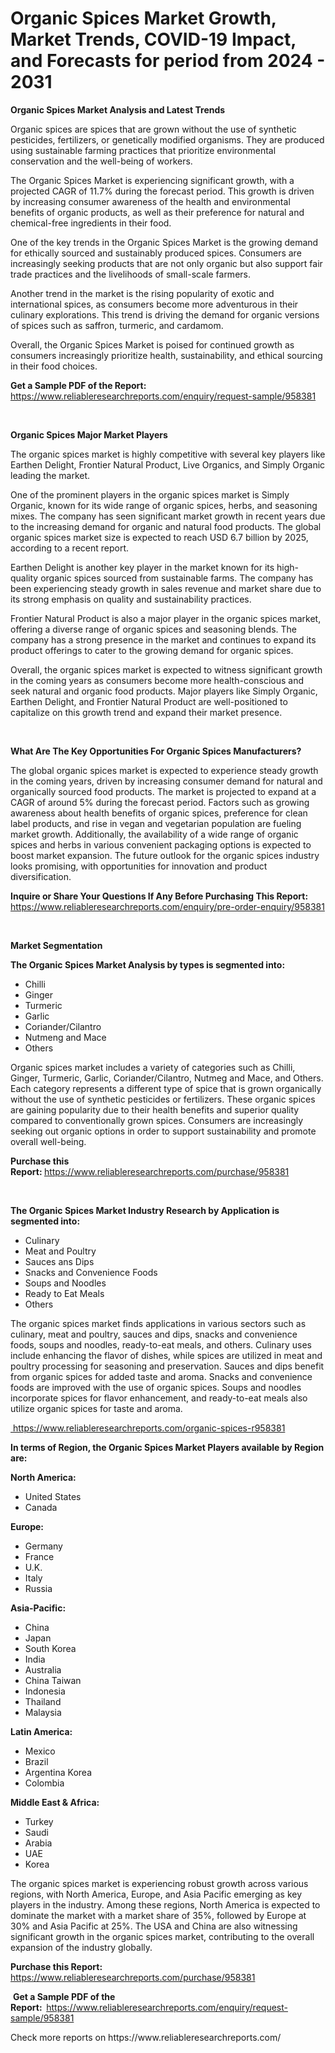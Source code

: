 <p><h1>Organic Spices Market Growth, Market Trends, COVID-19 Impact, and Forecasts for period from 2024 - 2031</h1></p><p><strong>Organic Spices Market Analysis and Latest Trends</strong></p>
<p><p>Organic spices are spices that are grown without the use of synthetic pesticides, fertilizers, or genetically modified organisms. They are produced using sustainable farming practices that prioritize environmental conservation and the well-being of workers.</p><p>The Organic Spices Market is experiencing significant growth, with a projected CAGR of 11.7% during the forecast period. This growth is driven by increasing consumer awareness of the health and environmental benefits of organic products, as well as their preference for natural and chemical-free ingredients in their food.</p><p>One of the key trends in the Organic Spices Market is the growing demand for ethically sourced and sustainably produced spices. Consumers are increasingly seeking products that are not only organic but also support fair trade practices and the livelihoods of small-scale farmers.</p><p>Another trend in the market is the rising popularity of exotic and international spices, as consumers become more adventurous in their culinary explorations. This trend is driving the demand for organic versions of spices such as saffron, turmeric, and cardamom.</p><p>Overall, the Organic Spices Market is poised for continued growth as consumers increasingly prioritize health, sustainability, and ethical sourcing in their food choices.</p></p>
<p><strong>Get a Sample PDF of the Report:&nbsp;</strong> <a href="https://www.reliableresearchreports.com/enquiry/request-sample/958381">https://www.reliableresearchreports.com/enquiry/request-sample/958381</a></p>
<p>&nbsp;</p>
<p><strong>Organic Spices Major Market Players</strong></p>
<p><p>The organic spices market is highly competitive with several key players like Earthen Delight, Frontier Natural Product, Live Organics, and Simply Organic leading the market. </p><p>One of the prominent players in the organic spices market is Simply Organic, known for its wide range of organic spices, herbs, and seasoning mixes. The company has seen significant market growth in recent years due to the increasing demand for organic and natural food products. The global organic spices market size is expected to reach USD 6.7 billion by 2025, according to a recent report.</p><p>Earthen Delight is another key player in the market known for its high-quality organic spices sourced from sustainable farms. The company has been experiencing steady growth in sales revenue and market share due to its strong emphasis on quality and sustainability practices.</p><p>Frontier Natural Product is also a major player in the organic spices market, offering a diverse range of organic spices and seasoning blends. The company has a strong presence in the market and continues to expand its product offerings to cater to the growing demand for organic spices.</p><p>Overall, the organic spices market is expected to witness significant growth in the coming years as consumers become more health-conscious and seek natural and organic food products. Major players like Simply Organic, Earthen Delight, and Frontier Natural Product are well-positioned to capitalize on this growth trend and expand their market presence.</p></p>
<p>&nbsp;</p>
<p><strong>What Are The Key Opportunities For Organic Spices Manufacturers?</strong></p>
<p><p>The global organic spices market is expected to experience steady growth in the coming years, driven by increasing consumer demand for natural and organically sourced food products. The market is projected to expand at a CAGR of around 5% during the forecast period. Factors such as growing awareness about health benefits of organic spices, preference for clean label products, and rise in vegan and vegetarian population are fueling market growth. Additionally, the availability of a wide range of organic spices and herbs in various convenient packaging options is expected to boost market expansion. The future outlook for the organic spices industry looks promising, with opportunities for innovation and product diversification.</p></p>
<p><strong>Inquire or Share Your Questions If Any Before Purchasing This Report:</strong> <a href="https://www.reliableresearchreports.com/enquiry/pre-order-enquiry/958381">https://www.reliableresearchreports.com/enquiry/pre-order-enquiry/958381</a></p>
<p>&nbsp;</p>
<p><strong>Market Segmentation</strong></p>
<p><strong>The Organic Spices Market Analysis by types is segmented into:</strong></p>
<p><ul><li>Chilli</li><li>Ginger</li><li>Turmeric</li><li>Garlic</li><li>Coriander/Cilantro</li><li>Nutmeng and Mace</li><li>Others</li></ul></p>
<p><p>Organic spices market includes a variety of categories such as Chilli, Ginger, Turmeric, Garlic, Coriander/Cilantro, Nutmeg and Mace, and Others. Each category represents a different type of spice that is grown organically without the use of synthetic pesticides or fertilizers. These organic spices are gaining popularity due to their health benefits and superior quality compared to conventionally grown spices. Consumers are increasingly seeking out organic options in order to support sustainability and promote overall well-being.</p></p>
<p><strong>Purchase this Report:&nbsp;</strong><a href="https://www.reliableresearchreports.com/purchase/958381">https://www.reliableresearchreports.com/purchase/958381</a></p>
<p>&nbsp;</p>
<p><strong>The Organic Spices Market Industry Research by Application is segmented into:</strong></p>
<p><ul><li>Culinary</li><li>Meat and Poultry</li><li>Sauces ans Dips</li><li>Snacks and Convenience Foods</li><li>Soups and Noodles</li><li>Ready to Eat Meals</li><li>Others</li></ul></p>
<p><p>The organic spices market finds applications in various sectors such as culinary, meat and poultry, sauces and dips, snacks and convenience foods, soups and noodles, ready-to-eat meals, and others. Culinary uses include enhancing the flavor of dishes, while spices are utilized in meat and poultry processing for seasoning and preservation. Sauces and dips benefit from organic spices for added taste and aroma. Snacks and convenience foods are improved with the use of organic spices. Soups and noodles incorporate spices for flavor enhancement, and ready-to-eat meals also utilize organic spices for taste and aroma.</p></p>
<p><a href="https://www.reliableresearchreports.com/organic-spices-r958381">&nbsp;https://www.reliableresearchreports.com/organic-spices-r958381</a></p>
<p><strong>In terms of Region, the Organic Spices Market Players available by Region are:</strong></p>
<p>
    <p> <strong> North America: </strong>
        <ul>
            <li>United States</li>
            <li>Canada</li>
        </ul>
        </p> 
    <p> <strong> Europe: </strong>
        <ul>
            <li>Germany</li>
            <li>France</li>
            <li>U.K.</li>
            <li>Italy</li>
            <li>Russia</li>
        </ul>
        </p> 
    <p> <strong> Asia-Pacific: </strong>
        <ul>
            <li>China</li>
            <li>Japan</li>
            <li>South Korea</li>
            <li>India</li>
            <li>Australia</li>
            <li>China Taiwan</li>
            <li>Indonesia</li>
            <li>Thailand</li>
            <li>Malaysia</li>
        </ul>
        </p> 
    <p> <strong> Latin America: </strong>
        <ul>
            <li>Mexico</li>
            <li>Brazil</li>
            <li>Argentina Korea</li>
            <li>Colombia</li>
        </ul>
        </p> 
    <p> <strong> Middle East & Africa: </strong>
        <ul>
            <li>Turkey</li>
            <li>Saudi</li>
            <li>Arabia</li>
            <li>UAE</li>
            <li>Korea</li>
        </ul>
    </p>
    </p>
<p><p>The organic spices market is experiencing robust growth across various regions, with North America, Europe, and Asia Pacific emerging as key players in the industry. Among these regions, North America is expected to dominate the market with a market share of 35%, followed by Europe at 30% and Asia Pacific at 25%. The USA and China are also witnessing significant growth in the organic spices market, contributing to the overall expansion of the industry globally.</p></p>
<p><strong>Purchase this Report: </strong><a href="https://www.reliableresearchreports.com/purchase/958381">https://www.reliableresearchreports.com/purchase/958381</a></p>
<p>&nbsp;<strong>Get a Sample PDF of the Report:&nbsp;&nbsp;</strong><a href="https://www.reliableresearchreports.com/enquiry/request-sample/958381">https://www.reliableresearchreports.com/enquiry/request-sample/958381</a></p>
<p><strong></strong></p>
<p>Check more reports on https://www.reliableresearchreports.com/</p>